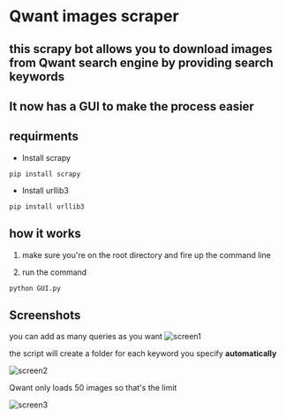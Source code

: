 # Qwant images scraper
## this scrapy bot  allows you to download images from Qwant search engine by providing search keywords 
## It now has a GUI to make the process easier

## requirments
- Install scrapy
```
pip install scrapy
```
- Install urllib3
```
pip install urllib3
```

## how it works
1) make sure you're on the root directory and fire up the command line

2) run the command 
```
python GUI.py
```
## Screenshots
you can add as many queries as you want
![screen1](https://user-images.githubusercontent.com/77098507/178582803-a6113c2f-6d91-4b64-8ac3-8b8c5777a7a7.PNG)

 the script will create a folder for each keyword you specify **automatically** 
 
![screen2](https://user-images.githubusercontent.com/77098507/178583012-a1c2af61-5641-4a40-836e-4bb5c600364e.PNG)

Qwant only loads 50 images so that's the limit

![screen3](https://user-images.githubusercontent.com/77098507/178583262-4ab10793-43c8-4fd6-b2a1-f6593e956a85.PNG)
 
